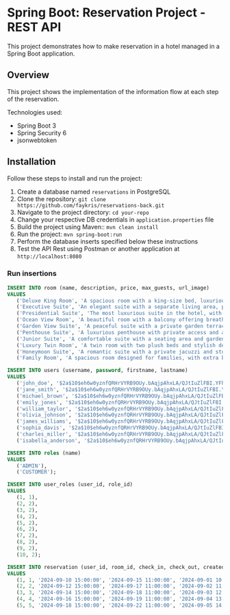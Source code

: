 # Spring Boot: Reservation Project - REST API

This project demonstrates how to make reservation in a hotel managed in a Spring Boot application.

## Overview

This project shows the implementation of the information flow at each step of the reservation.

Technologies used:
- Spring Boot 3
- Spring Security 6
- jsonwebtoken

## Installation

Follow these steps to install and run the project:

1. Create a database named `reservations` in PostgreSQL
2. Clone the repository: `git clone https://github.com/faykris/reservations-back.git`
3. Navigate to the project directory: `cd your-repo`
4. Change your respective DB credentials in `application.properties` file
4. Build the project using Maven:: `mvn clean install`
5. Run the project: `mvn spring-boot:run`
6. Perform the database inserts specified below these instructions
7. Test the API Rest using Postman or another application at `http://localhost:8080`

### Run insertions

```SQL
INSERT INTO room (name, description, price, max_guests, url_image)
VALUES
   ('Deluxe King Room', 'A spacious room with a king-size bed, luxurious linens, and a city view.', 300.00, 2, 'https://github.com/user-attachments/assets/e1c083d1-3441-45b2-a9a1-3227380704fe'),
   ('Executive Suite', 'An elegant suite with a separate living area, perfect for business travelers.', 500.00, 4, 'https://github.com/user-attachments/assets/0ff3b3bf-618d-40b0-86cc-5ab9607de889'),
   ('Presidential Suite', 'The most luxurious suite in the hotel, with panoramic views and VIP amenities.', 1200.00, 6, 'https://github.com/user-attachments/assets/ccfe37c9-b2e6-4be9-b234-c563e38745d5'),
   ('Ocean View Room', 'A beautiful room with a balcony offering breathtaking ocean views.', 350.00, 2, 'https://github.com/user-attachments/assets/11ea9501-8c9e-4c69-8700-fede093a4cc4'),
   ('Garden View Suite', 'A peaceful suite with a private garden terrace and modern amenities.', 450.00, 3, 'https://github.com/user-attachments/assets/9bfe0a8b-1ce5-461b-baa0-74211d3a02bb'),
   ('Penthouse Suite', 'A luxurious penthouse with private access and a rooftop terrace.', 1500.00, 5, 'https://github.com/user-attachments/assets/8b27a72a-0d34-4c83-b542-5f0884bbac7b'),
   ('Junior Suite', 'A comfortable suite with a seating area and garden views.', 400.00, 3, 'https://github.com/user-attachments/assets/3cb035b5-223a-48d7-a8fd-d715c892579b'),
   ('Luxury Twin Room', 'A twin room with two plush beds and stylish decor.', 250.00, 2, 'https://github.com/user-attachments/assets/153dc16c-3e95-44e1-b97f-c66ea0f114cc'),
   ('Honeymoon Suite', 'A romantic suite with a private jacuzzi and stunning views.', 700.00, 2, 'https://github.com/user-attachments/assets/d6e292fd-8de4-4794-a3ba-cdbfc6a740c4'),
   ('Family Room', 'A spacious room designed for families, with extra beds and child-friendly amenities.', 550.00, 4, 'https://github.com/user-attachments/assets/9967cd9f-0d0d-40ed-8a0d-7536ed4d0b47');

INSERT INTO users (username, password, firstname, lastname)
VALUES
   ('john_doe', '$2a$10$eh6w0yznfQRHrVYRB9OUy.bAqjpAhxLA/QJtIuZlFBI.YFhDyFoc2', 'John', 'Doe'),
   ('jane_smith', '$2a$10$eh6w0yznfQRHrVYRB9OUy.bAqjpAhxLA/QJtIuZlFBI.YFhDyFoc2', 'Jane', 'Smith'),
   ('michael_brown', '$2a$10$eh6w0yznfQRHrVYRB9OUy.bAqjpAhxLA/QJtIuZlFBI.YFhDyFoc2', 'Michael', 'Brown'),
   ('emily_jones', '$2a$10$eh6w0yznfQRHrVYRB9OUy.bAqjpAhxLA/QJtIuZlFBI.YFhDyFoc2', 'Emily', 'Jones'),
   ('william_taylor', '$2a$10$eh6w0yznfQRHrVYRB9OUy.bAqjpAhxLA/QJtIuZlFBI.YFhDyFoc2', 'William', 'Taylor'),
   ('olivia_johnson', '$2a$10$eh6w0yznfQRHrVYRB9OUy.bAqjpAhxLA/QJtIuZlFBI.YFhDyFoc2', 'Olivia', 'Johnson'),
   ('james_williams', '$2a$10$eh6w0yznfQRHrVYRB9OUy.bAqjpAhxLA/QJtIuZlFBI.YFhDyFoc2', 'James', 'Williams'),
   ('sophia_davis', '$2a$10$eh6w0yznfQRHrVYRB9OUy.bAqjpAhxLA/QJtIuZlFBI.YFhDyFoc2', 'Sophia', 'Davis'),
   ('charles_miller', '$2a$10$eh6w0yznfQRHrVYRB9OUy.bAqjpAhxLA/QJtIuZlFBI.YFhDyFoc2', 'Charles', 'Miller'),
   ('isabella_anderson', '$2a$10$eh6w0yznfQRHrVYRB9OUy.bAqjpAhxLA/QJtIuZlFBI.YFhDyFoc2', 'Isabella', 'Anderson');

INSERT INTO roles (name)
VALUES
   ('ADMIN'),
   ('CUSTOMER');

INSERT INTO user_roles (user_id, role_id)
VALUES
   (1, 1),
   (2, 2),
   (3, 2),
   (4, 2),
   (5, 2),
   (6, 2),
   (7, 2),
   (8, 2),
   (9, 2),
   (10, 2);

INSERT INTO reservation (user_id, room_id, check_in, check_out, created_at, status, total_price)
VALUES
   (1, 1, '2024-09-10 15:00:00', '2024-09-15 11:00:00', '2024-09-01 10:30:00', 'CONFIRMED', 1250),
   (2, 2, '2024-09-12 15:00:00', '2024-09-17 11:00:00', '2024-09-02 11:00:00', 'PENDING', 1750),
   (3, 3, '2024-09-14 15:00:00', '2024-09-18 11:00:00', '2024-09-03 12:00:00', 'CANCELLED', 1250),
   (4, 4, '2024-09-16 15:00:00', '2024-09-19 11:00:00', '2024-09-04 13:00:00', 'CONFIRMED', 1850),
   (5, 5, '2024-09-18 15:00:00', '2024-09-22 11:00:00', '2024-09-05 14:00:00', 'PENDING', 1950);
```